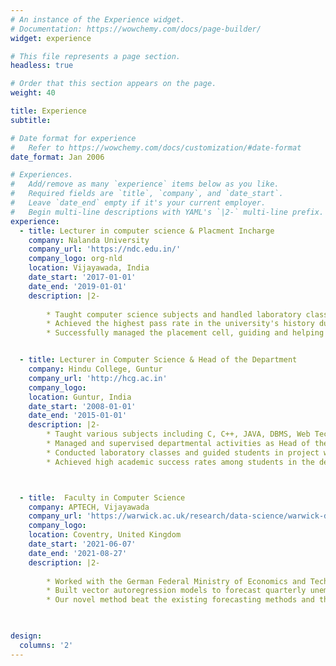```yaml
---
# An instance of the Experience widget.
# Documentation: https://wowchemy.com/docs/page-builder/
widget: experience

# This file represents a page section.
headless: true

# Order that this section appears on the page.
weight: 40

title: Experience
subtitle:

# Date format for experience
#   Refer to https://wowchemy.com/docs/customization/#date-format
date_format: Jan 2006

# Experiences.
#   Add/remove as many `experience` items below as you like.
#   Required fields are `title`, `company`, and `date_start`.
#   Leave `date_end` empty if it's your current employer.
#   Begin multi-line descriptions with YAML's `|2-` multi-line prefix.
experience:
  - title: Lecturer in computer science & Placment Incharge
    company: Nalanda University
    company_url: 'https://ndc.edu.in/'
    company_logo: org-nld
    location: Vijayawada, India
    date_start: '2017-01-01'
    date_end: '2019-01-01'
    description: |2-
    
        * Taught computer science subjects and handled laboratory classes, focusing on practical skills development.
        * Achieved the highest pass rate in the university's history during tenure.
        * Successfully managed the placement cell, guiding and helping students secure positions in various industries.


  - title: Lecturer in Computer Science & Head of the Department
    company: Hindu College, Guntur
    company_url: 'http://hcg.ac.in'
    company_logo:  
    location: Guntur, India
    date_start: '2008-01-01'
    date_end: '2015-01-01'
    description: |2-
        * Taught various subjects including C, C++, JAVA, DBMS, Web Technology, and Data Structures.
        * Managed and supervised departmental activities as Head of the Department for 4 years.
        * Conducted laboratory classes and guided students in project work and practical sessions.
        * Achieved high academic success rates among students in the department.



  - title:  Faculty in Computer Science
    company: APTECH, Vijayawada
    company_url: 'https://warwick.ac.uk/research/data-science/warwick-data/dssgx/'
    company_logo:
    location: Coventry, United Kingdom
    date_start: '2021-06-07'
    date_end: '2021-08-27'
    description: |2-
    
        * Worked with the German Federal Ministry of Economics and Technology on a project to strengthen their economic forecasts during times of shocks using machine learning Methods.
        * Built vector autoregression models to forecast quarterly unemployment rates at the county level in Germany. 
        * Our novel method beat the existing forecasting methods and the popular time series models applied to this problem. The details of our solution can be found on the [Github page](https://github.com/DSSGxUK/bmwi). 

 

design:
  columns: '2'
---
```

